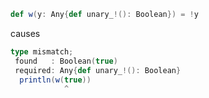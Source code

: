 
```scala
def w(y: Any{def unary_!(): Boolean}) = !y
```

causes

```scala
type mismatch;
 found   : Boolean(true)
 required: Any{def unary_!(): Boolean}
  println(w(true))
            ^
```


